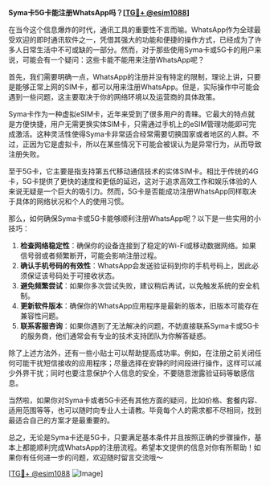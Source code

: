 **Syma卡5G卡能注册WhatsApp吗？[[TG💪+ @esim1088](https://t.me/s/esim1088)]**

在当今这个信息爆炸的时代，通讯工具的重要性不言而喻。WhatsApp作为全球最受欢迎的即时通讯软件之一，凭借其强大的功能和便捷的操作方式，已经成为了许多人日常生活中不可或缺的一部分。然而，对于那些使用Syma卡或5G卡的用户来说，可能会有一个疑问：这些卡能不能用来注册WhatsApp呢？

首先，我们需要明确一点，WhatsApp的注册并没有特定的限制，理论上讲，只要是能够正常上网的SIM卡，都可以用来注册WhatsApp。但是，实际操作中可能会遇到一些问题，这主要取决于你的网络环境以及运营商的具体政策。

Syma卡作为一种虚拟eSIM卡，近年来受到了很多用户的青睐。它最大的特点就是方便快捷，用户无需更换实体SIM卡，只需通过手机上的eSIM管理功能即可完成激活。这种灵活性使得Syma卡非常适合经常需要切换国家或者地区的人群。不过，正因为它是虚拟卡，所以在某些情况下可能会被误认为是异常行为，从而导致注册失败。

至于5G卡，它主要是指支持第五代移动通信技术的实体SIM卡。相比于传统的4G卡，5G卡提供了更快的速度和更低的延迟，这对于追求高效工作和娱乐体验的人来说无疑是一个巨大的吸引力。然而，5G卡是否能成功注册WhatsApp同样取决于具体的网络状况和个人的使用习惯。

那么，如何确保Syma卡或5G卡能够顺利注册WhatsApp呢？以下是一些实用的小技巧：

1. **检查网络稳定性**：确保你的设备连接到了稳定的Wi-Fi或移动数据网络。如果信号弱或者频繁断开，可能会影响注册过程。
2. **确认手机号码的有效性**：WhatsApp会发送验证码到你的手机号码上，因此必须保证该号码处于可接收状态。
3. **避免频繁尝试**：如果你多次尝试失败，建议稍后再试，以免触发系统的安全机制。
4. **更新软件版本**：确保你的WhatsApp应用程序是最新的版本，旧版本可能存在兼容性问题。
5. **联系客服咨询**：如果你遇到了无法解决的问题，不妨直接联系Syma卡或5G卡的服务商，他们通常会有专业的技术支持团队为你解答疑惑。

除了上述方法外，还有一些小贴士可以帮助提高成功率。例如，在注册之前关闭任何可能干扰短信接收的应用程序；尽量选择在安静的时间段进行操作，这样可以减少外界干扰；同时也要注意保护个人信息的安全，不要随意泄露验证码等敏感信息。

当然啦，如果你对Syma卡或者5G卡还有其他方面的疑问，比如价格、套餐内容、适用范围等等，也可以随时向专业人士请教。毕竟每个人的需求都不尽相同，找到最适合自己的方案才是最重要的。

总之，无论是Syma卡还是5G卡，只要满足基本条件并且按照正确的步骤操作，基本上都能顺利完成WhatsApp的注册流程。希望本文提供的信息对你有所帮助！如果你有任何进一步的问题，欢迎随时留言交流哦～ 

[[TG💪+ @esim1088](https://t.me/s/esim1088) ![Image](https://i.postimg.cc/4NQfJmqS/Snipaste-2025-05-13-00-14-12.png)]